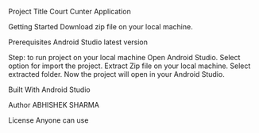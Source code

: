 Project Title
Court Cunter Application

Getting Started
Download zip file on your local machine.

Prerequisites
Android Studio latest version

Step: to run project on your local machine 
Open Android Studio. 
Select option for import the project. 
Extract Zip file on your local machine.
Select extracted folder.
Now the project will open in your Android Studio.


Built With
Android Studio


Author
ABHISHEK SHARMA


License
Anyone can use
